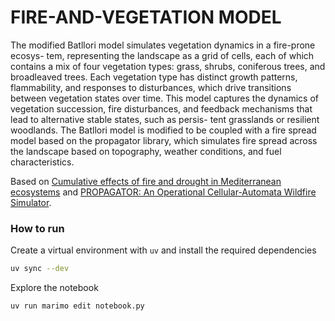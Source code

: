 # FIRE-AND-VEGETATION MODEL

The modified Batllori model simulates vegetation dynamics in a fire-prone ecosys-
tem, representing the landscape as a grid of cells, each of which contains a mix
of four vegetation types: grass, shrubs, coniferous trees, and broadleaved trees.
Each vegetation type has distinct growth patterns, flammability, and responses
to disturbances, which drive transitions between vegetation states over time.
This model captures the dynamics of vegetation succession, fire disturbances,
and feedback mechanisms that lead to alternative stable states, such as persis-
tent grasslands or resilient woodlands.
The Batllori model is modified to be coupled with a fire spread model based on the
propagator library, which simulates fire spread across the landscape based on
topography, weather conditions, and fuel characteristics.

Based on [Cumulative effects of fire and drought in Mediterranean ecosystems](https://iopscience.iop.org/article/10.1088/1748-9326/10/3/034018) and [PROPAGATOR: An Operational Cellular-Automata Wildfire Simulator](https://www.mdpi.com/2571-6255/3/3/26).


### How to run

Create a virtual environment with `uv` and install the required dependencies

```bash
uv sync --dev
```

Explore the notebook

```bash
uv run marimo edit notebook.py
```

